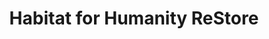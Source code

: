 ---
title: "Habitat for Humanity ReStore"
url: /franklin/habitat-for-humanity-restore/
shop: Gebrauchtwaren
---